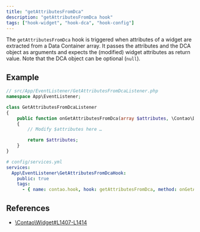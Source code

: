 ```yaml
---
title: "getAttributesFromDca"
description: "getAttributesFromDca hook"
tags: ["hook-widget", "hook-dca", "hook-config"]
---
```


The `getAttributesFromDca` hook is triggered when attributes of a widget are 
extracted from a Data Container array. It passes the attributes and the DCA object 
as arguments and expects the (modified) widget attributes as return value.
Note that the DCA object can be optional (`null`).

## Example

```php
// src/App/EventListener/GetAttributesFromDcaListener.php
namespace App\EventListener;

class GetAttributesFromDcaListener
{
    public function onGetAttributesFromDca(array $attributes, \Contao\DataContainer $dc = null): array
    {
        // Modify $attributes here …

        return $attributes;
    }
}
```

```yml
# config/services.yml
services:
  App\EventListener\GetAttributesFromDcaHook:
    public: true
    tags:
      - { name: contao.hook, hook: getAttributesFromDca, method: onGetAttributesFromDca }
```

## References

* [\Contao\Widget#L1407-L1414](https://github.com/contao/contao/blob/4.7.6/core-bundle/src/Resources/contao/library/Contao/Widget.php#L1407-L1414)
